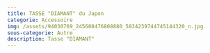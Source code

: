 ```yaml
---
title: TASSE "DIAMANT" du Japon
categorie: Accessoire
img: /assets/94030769_245608476808880_5834239744745144320_n.jpg
sous-categorie: Autre
description: Tasse "DIAMANT"
---
```


